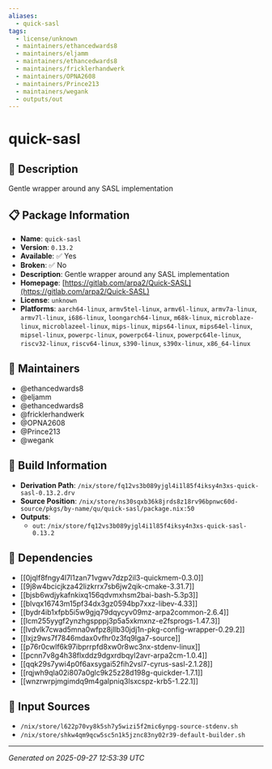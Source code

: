 ```yaml
---
aliases:
  - quick-sasl
tags:
  - license/unknown
  - maintainers/ethancedwards8
  - maintainers/eljamm
  - maintainers/ethancedwards8
  - maintainers/fricklerhandwerk
  - maintainers/OPNA2608
  - maintainers/Prince213
  - maintainers/wegank
  - outputs/out
---
```


# quick-sasl

## 📝 Description

Gentle wrapper around any SASL implementation

## 📋 Package Information

- **Name**: `quick-sasl`
- **Version**: `0.13.2`
- **Available**: ✅ Yes
- **Broken**: ✅ No
- **Description**: Gentle wrapper around any SASL implementation
- **Homepage**: [https://gitlab.com/arpa2/Quick-SASL](https://gitlab.com/arpa2/Quick-SASL)
- **License**: `unknown`
- **Platforms**: `aarch64-linux`, `armv5tel-linux`, `armv6l-linux`, `armv7a-linux`, `armv7l-linux`, `i686-linux`, `loongarch64-linux`, `m68k-linux`, `microblaze-linux`, `microblazeel-linux`, `mips-linux`, `mips64-linux`, `mips64el-linux`, `mipsel-linux`, `powerpc-linux`, `powerpc64-linux`, `powerpc64le-linux`, `riscv32-linux`, `riscv64-linux`, `s390-linux`, `s390x-linux`, `x86_64-linux`
## 👥 Maintainers

- @ethancedwards8
- @eljamm
- @ethancedwards8
- @fricklerhandwerk
- @OPNA2608
- @Prince213
- @wegank


## 🔧 Build Information

- **Derivation Path**: `/nix/store/fq12vs3b089yjgl4i1l85f4iksy4n3xs-quick-sasl-0.13.2.drv`
- **Source Position**: `/nix/store/ns30sqxb36k8jrds8z18rv96bpnwc60d-source/pkgs/by-name/qu/quick-sasl/package.nix:50`
- **Outputs**:
  - `out`:  `/nix/store/fq12vs3b089yjgl4i1l85f4iksy4n3xs-quick-sasl-0.13.2`

## 🔗 Dependencies

- [[0jqlf8fngy4l7l1zan71vgwv7dzp2il3-quickmem-0.3.0]]
- [[9j8w4bcicjkza42lizkrrx7sb6jw2qik-cmake-3.31.7]]
- [[bjsb6wdjykafnkixq156qdvmxhsm2bai-bash-5.3p3]]
- [[blvqx16743m15pf34dx3gz0594bp7xxz-libev-4.33]]
- [[bydr4ib1xfpb5i5w9gjq79dqycyv09mz-arpa2common-2.6.4]]
- [[lcm255yygf2ynzhgspppj3p5a5xkmxnz-e2fsprogs-1.47.3]]
- [[lvdvlk7cwad5mna0wfpz8jllb30jdj1n-pkg-config-wrapper-0.29.2]]
- [[lxjz9ws7f7846mdax0vfhr0z3fq9lga7-source]]
- [[p76r0cwlf6k97ibprrpfd8xw0r8wc3nx-stdenv-linux]]
- [[pcnn7v8g4h38flxddz9dgxrdbqyl2avr-arpa2cm-1.0.4]]
- [[qqk29s7ywi4p0f6axsygai52fih2vsl7-cyrus-sasl-2.1.28]]
- [[rqjwh9qla02i807a0glc9k25z28d198g-quickder-1.7.1]]
- [[wnzrwrpjmgimdq9m4galpniq3lsxcspz-krb5-1.22.1]]

## 📁 Input Sources

- `/nix/store/l622p70vy8k5sh7y5wizi5f2mic6ynpg-source-stdenv.sh`
- `/nix/store/shkw4qm9qcw5sc5n1k5jznc83ny02r39-default-builder.sh`

---
*Generated on 2025-09-27 12:53:39 UTC*
